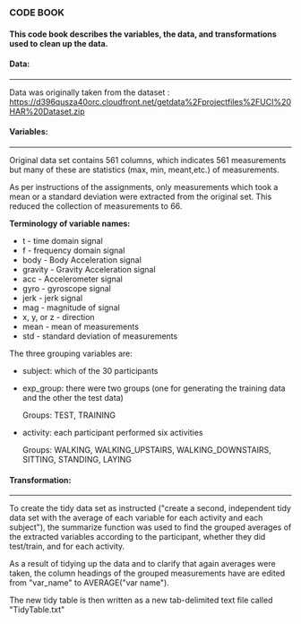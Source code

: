 ### CODE BOOK
#### This code book describes the variables, the data, and transformations used to clean up the data.

#### Data:
----------------
Data was originally taken from the dataset :
https://d396qusza40orc.cloudfront.net/getdata%2Fprojectfiles%2FUCI%20HAR%20Dataset.zip


#### Variables:
-----------------
Original data set contains 561 columns, which indicates 561 measurements but many of these are statistics (max, min, meant,etc.) of measurements. 

As per instructions of the assignments, only measurements which took a mean or a standard deviation were extracted from the original set. This reduced the collection of measurements to 66.

**Terminology of variable names:**
 * t - time domain signal
 * f - frequency domain signal
 * body - Body Acceleration signal
 * gravity - Gravity Acceleration signal 
 * acc - Accelerometer signal
 * gyro - gyroscope signal
 * jerk - jerk signal
 * mag - magnitude of signal
 * x, y, or z - direction
 * mean - mean of measurements
 * std - standard deviation of measurements
 
 The three grouping variables are:
 
   * subject: which of the 30 participants
  
   * exp_group: there were two groups (one for generating the training data and the other the test data)  
   
     Groups: TEST, TRAINING
  
   * activity: each participant performed six activities  
  
     Groups: WALKING, WALKING_UPSTAIRS, WALKING_DOWNSTAIRS, SITTING, STANDING, LAYING
     
#### Transformation:
-----------------------
To create the tidy data set as instructed ("create a second, independent tidy data set with the average of each variable for each activity and each subject"), the summarize function was used to find the grouped averages of the extracted variables according to the participant, whether they did test/train, and for each activity.

As a result of tidying up the data and to clarify that again averages were taken, the column headings of the grouped measurements have are edited from "var_name" to AVERAGE("var name").

The new tidy table is then written as a new tab-delimited text file called "TidyTable.txt"
